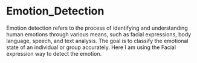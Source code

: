 # Emotion_Detection

Emotion detection refers to the process of identifying and understanding human emotions through various means, such as facial expressions, body language, speech, and text analysis. The goal is to classify the emotional state of an individual or group accurately.
Here I am using the Facial expression way to detect the emotion.
